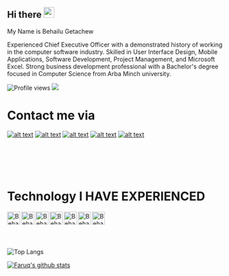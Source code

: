 ## Hi there <img src="https://media.giphy.com/media/hvRJCLFzcasrR4ia7z/giphy.gif" width="25px">

My Name is Behailu Getachew

Experienced Chief Executive Officer with a demonstrated history of working in the computer software industry. Skilled in User Interface Design, Mobile Applications, Software Development, Project Management, and Microsoft Excel. Strong business development professional with a Bachelor's degree focused in Computer Science from Arba Minch university.
<br>


![Profile views](https://gpvc.arturio.dev/BayaInnovation)  <img src="https://img.shields.io/github/followers/BayaInnovation?label=Follow" style=" float:left, margin-right:10px" />



# Contact me via



 [![alt text][1.1]][1] 
[![alt text][2.1]][2]
[![alt text][3.1]][3]
[![alt text][4.1]][4]
[![alt text][5.1]][5]

 
 


[1.1]: https://user-images.githubusercontent.com/86925273/161519874-7627c0c7-b9eb-456b-9090-1ec0881b986a.png
[2.1]: https://user-images.githubusercontent.com/86925273/161520638-3757e884-3e3e-43da-b684-9df7907e281d.png
[3.1]: https://user-images.githubusercontent.com/86925273/161520441-2ac6d89e-0f06-4b24-91a4-db86062298ff.png
[4.1]: https://user-images.githubusercontent.com/86925273/161519535-0f6f2b1b-cdd6-41ba-9f63-31fb80977681.png
[5.1]: https://user-images.githubusercontent.com/86925273/161519721-696c97fa-03d1-49f3-9b36-8933722b9b8f.png




[1]: https://www.linkedin.com/in/behailu-getachew-896b01172/
[2]: http://t.me/bayazgonder
[3]: https://twitter.com/LijBaya
[4]: https://dribbble.com/bayazgonder
[5]: http://dribbble.com/carlsednaoui

 
## 
 


  <br><br><br>


# Technology I HAVE EXPERIENCED 


<img align="left" alt="Behailu Getachew | JAVA" width="30px" src="https://cdn4.iconfinder.com/data/icons/logos-and-brands/512/181_Java_logo_logos-512.png" />
<img align="left" alt="Behailu Getachew | JSON" width="30px" src="https://cdn4.iconfinder.com/data/icons/smashicons-file-types-webby/58/25_-_JSON_File_Webby-512.png" />
<img align="left" alt="Behailu Getachew| ANDROID" width="30px" src="https://cdn1.iconfinder.com/data/icons/logotypes/32/android-512.png" />
<img align="left" alt="Behailu Getachew | FIREBASE" width="30px" src="https://cdn4.iconfinder.com/data/icons/google-i-o-2016/512/google_firebase-2-512.png" />
<img align="left" alt="Behailu Getachew | SQL" width="30px" src="https://cdn4.iconfinder.com/data/icons/logos-3/181/MySQL-512.png" />
<img align="left" alt="Behailu Getachew | XML" width="30px" src="https://cdn4.iconfinder.com/data/icons/smashicons-file-types-flat/56/24_-_XML_File_Flat-512.png" />
<img align="left" alt="Behailu Getachew | VS CODE" width="30px" src="https://cdn0.iconfinder.com/data/icons/social-media-logo-4/32/Social_Media_vs_code_visual_studio_code-512.png" /><br><br><br><br><br>







<img src="https://github-readme-stats.vercel.app/api/top-langs/?username=BayaInnovation&layout=compact" alt="Top Langs" /> 



[![Faruq's github stats](https://github-readme-stats.vercel.app/api?username=BayaInnovation&count_private=true&theme=tokyonight&show_icons=true)](https://github.com/abdu4188/github-readme-stats)









